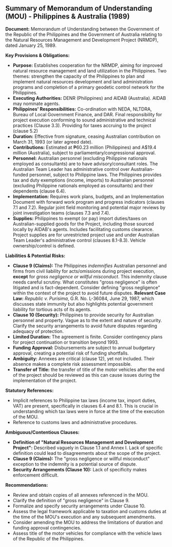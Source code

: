 ## Summary of Memorandum of Understanding (MOU) - Philippines & Australia (1989)

**Document:** Memorandum of Understanding between the Government of the Republic of the Philippines and the Government of Australia relating to the Natural Resources Management and Development Project (NRMDP), dated January 25, 1989.

**Key Provisions & Obligations:**

*   **Purpose:** Establishes cooperation for the NRMDP, aiming for improved natural resource management and land utilization in the Philippines. Two themes: strengthen the capacity of the Philippines to plan and implement natural resources development and land administration programs and completion of a primary geodetic control network for the Philippines.
*   **Executing Authorities:** DENR (Philippines) and AIDAB (Australia). AIDAB may nominate agents.
*   **Philippines' Responsibilities:** Co-ordination with NEDA, NLTDRA, Bureau of Local Government Finance, and DAR. Final responsibility for project execution conforming to sound administrative and technical practices (Clause 3.3). Providing for taxes accruing to the project (clause 5.2)
*   **Duration:** Effective from signature, ceasing Australian contribution on March 31, 1993 (or later agreed date).
*   **Contributions:** Estimated at ₱60.23 million (Philippines) and A$19.4 million (Australia), subject to parliamentary/congressional approval.
*   **Personnel:** Australian personnel (excluding Philippine nationals employed as consultants) are to have advisory/consultant roles. The Australian Team Leader has administrative control over Australian-funded personnel, subject to Philippine laws. The Philippines provides tax and duty exemptions (income, imports) to Australian personnel (excluding Philippine nationals employed as consultants) and their dependents (clause 6.4).
*   **Implementation:** Requires work plans, budgets, and an Implementation Document with forward work program and progress indicators (clauses 7.1 and 7.2). Regular joint field monitoring and potential major reviews by joint investigation teams (clauses 7.3 and 7.4).
*   **Supplies:** Philippines to exempt (or pay) import duties/taxes on Australian-supplied goods for the Project, including those sourced locally by AIDAB's agents. Includes facilitating customs clearance. Project supplies are for unrestricted project use and under Australian Team Leader's administrative control (clauses 8.1-8.3). Vehicle ownership/control is defined.

**Liabilities & Potential Risks:**

*   **Clause 9 (Claims):** The Philippines *indemnifies* Australian personnel and firms from civil liability for acts/omissions during project execution, **except** for *gross negligence or willful misconduct*.  This indemnity clause needs careful scrutiny.  What constitutes "gross negligence" is often litigated and is fact-dependent.  Consider defining "gross negligence" within the context of the project to avoid future disputes. **Relevant Case Law:** *Republic v. Purisima*, G.R. No. L-36084, June 29, 1987, which discusses state immunity but also highlights potential government liability for tortious acts of its agents.
*   **Clause 10 (Security):** Philippines to provide security for Australian personnel and property. Vague as to the extent and nature of security.  Clarify the security arrangements to avoid future disputes regarding adequacy of protection.
*   **Limited Duration:** The agreement is finite.  Consider contingency plans for project continuation or transition beyond 1993.
*   **Funding Approval:**  Disbursements are subject to annual budgetary approval, creating a potential risk of funding shortfalls.
*   **Ambiguity:** Annexes are critical (clause 12), yet not included. Their absence makes a complete risk assessment impossible.
*   **Transfer of Title:** the transfer of title of the motor vehicles after the end of the project should be reviewed as this can cause issues during the implementation of the project.

**Statutory References:**

*   Implicit references to Philippine tax laws (income tax, import duties, VAT) are present, specifically in clauses 6.4 and 8.1. This is crucial in understanding which tax laws were in force at the time of the execution of the MOU.
*   Reference to customs laws and administrative procedures.

**Ambiguous/Contentious Clauses:**

*   **Definition of "Natural Resources Management and Development Project":** Described vaguely in Clause 1.1 and Annex I.  Lack of specific definition could lead to disagreements about the scope of the project.
*   **Clause 9 (Claims):** The "gross negligence or willful misconduct" exception to the indemnity is a potential source of dispute.
*   **Security Arrangements (Clause 10):** Lack of specificity makes enforcement difficult.

**Recommendations:**

*   Review and obtain copies of all annexes referenced in the MOU.
*   Clarify the definition of "gross negligence" in Clause 9.
*   Formalize and specify security arrangements under Clause 10.
*   Assess the legal framework applicable to taxation and customs duties at the time of the MOU's execution and any subsequent amendments.
*   Consider amending the MOU to address the limitations of duration and funding approval contingencies.
*   Assess title of the motor vehicles for compliance with the vehicle laws of the Republic of the Philippines.
